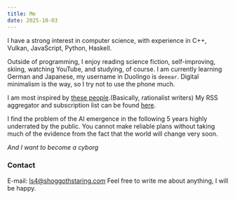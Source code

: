 ```yaml
--- 
title: Me
date: 2025-10-03
---
```

I have a strong interest in computer science, with experience in C++, Vulkan, JavaScript, Python, Haskell.

Outside of programming, I enjoy reading science fiction, self-improving, skiing, watching YouTube, and studying, of course. I am currently learning German and Japanese, my username in Duolingo is ```deeear```. Digital minimalism is the way, so I try not to use the phone much.

I am most inspired by [these people](cool-people.md).(Basically, rationalist writers)
My RSS aggregator and subscription list can be found [here](http://23.94.5.170:8080).

I find the problem of the AI emergence in the following 5 years highly underrated by the public. You cannot make reliable plans without taking much of the evidence from the fact that the world will change very soon.

*And I want to become a cyborg*

### Contact

E-mail: <ls4@shoggothstaring.com>
Feel free to write me about anything, I will be happy.
